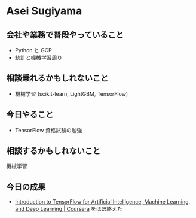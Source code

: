 # Asei Sugiyama

## 会社や業務で普段やっていること

- Python と GCP
- 統計と機械学習周り

## 相談乗れるかもしれないこと

- 機械学習 (scikit-learn, LightGBM, TensorFlow)

## 今日やること

- TensorFlow 資格試験の勉強

## 相談するかもしれないこと

機械学習

## 今日の成果

- [Introduction to TensorFlow for Artificial Intelligence, Machine Learning, and Deep Learning | Coursera](https://www.coursera.org/learn/introduction-tensorflow) をほぼ終えた
